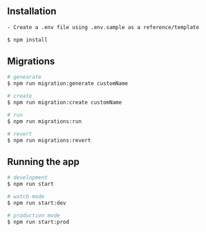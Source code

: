 ## Installation

```bash
- Create a .env file using .env.sample as a reference/template

$ npm install
```

## Migrations

```bash
# genearate
$ npm run migration:generate customName

# create
$ npm run migration:create customName

# run
$ npm run migrations:run

# revert
$ npm run migrations:revert
```

## Running the app

```bash
# development
$ npm run start

# watch mode
$ npm run start:dev

# production mode
$ npm run start:prod
```
